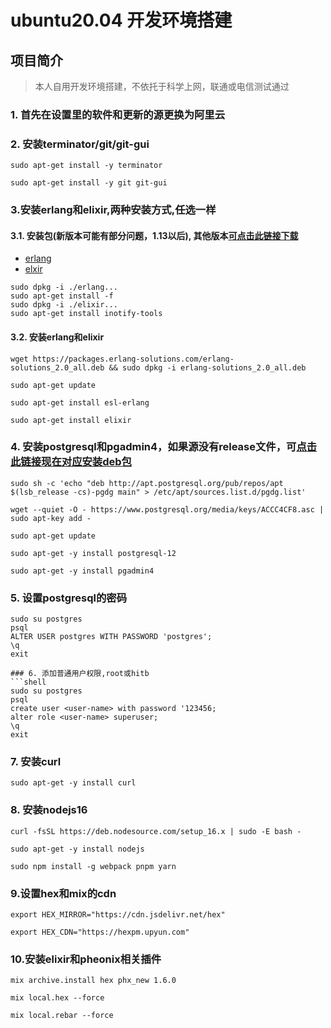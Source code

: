 # ubuntu20.04 开发环境搭建
## 项目简介
> 本人自用开发环境搭建，不依托于科学上网，联通或电信测试通过

### 1. 首先在设置里的软件和更新的源更换为阿里云

### 2. 安装terminator/git/git-gui

```shell
sudo apt-get install -y terminator

sudo apt-get install -y git git-gui
```
### 3.安装erlang和elixir,两种安装方式,任选一样
#### 3.1. 安装包(新版本可能有部分问题，1.13以后), 其他版本[可点击此链接下载](https://www.erlang-solutions.com/downloads/)
- [erlang](https://github.com/duanzhichao/ubuntu_20.04_development/releases/download/erlang-esl_23.1-1_ubuntu_focal_amd64.deb/erlang-esl_23.1-1_ubuntu_focal_amd64.deb)
- [elxir](https://github.com/duanzhichao/ubuntu_20.04_development/releases/download/elixir_1.11.2-1_ubuntu_focal_all.deb/elixir_1.11.2-1_ubuntu_focal_all.deb)
```shell
sudo dpkg -i ./erlang...
sudo apt-get install -f
sudo dpkg -i ./elixir...
sudo apt-get install inotify-tools
```

#### 3.2. 安装erlang和elixir
```shell
wget https://packages.erlang-solutions.com/erlang-solutions_2.0_all.deb && sudo dpkg -i erlang-solutions_2.0_all.deb

sudo apt-get update

sudo apt-get install esl-erlang

sudo apt-get install elixir
```

### 4. 安装postgresql和pgadmin4，如果源没有release文件，可[点击此链接现在对应安装deb包](https://ftp.postgresql.org/pub/pgadmin/pgadmin4/apt/focal/dists/pgadmin4/main/binary-amd64/)

```shell
sudo sh -c 'echo "deb http://apt.postgresql.org/pub/repos/apt $(lsb_release -cs)-pgdg main" > /etc/apt/sources.list.d/pgdg.list'

wget --quiet -O - https://www.postgresql.org/media/keys/ACCC4CF8.asc | sudo apt-key add -

sudo apt-get update

sudo apt-get -y install postgresql-12

sudo apt-get -y install pgadmin4
```

### 5. 设置postgresql的密码
```shell
sudo su postgres
psql
ALTER USER postgres WITH PASSWORD 'postgres';
\q
exit

### 6. 添加普通用户权限,root或hitb
```shell
sudo su postgres
psql
create user <user-name> with password '123456;
alter role <user-name> superuser;
\q
exit
```

### 7. 安装curl
```shell
sudo apt-get -y install curl
```

### 8. 安装nodejs16
```shell
curl -fsSL https://deb.nodesource.com/setup_16.x | sudo -E bash -

sudo apt-get -y install nodejs

sudo npm install -g webpack pnpm yarn 
```

### 9.设置hex和mix的cdn
```shell
export HEX_MIRROR="https://cdn.jsdelivr.net/hex"

export HEX_CDN="https://hexpm.upyun.com"
```

### 10.安装elixir和pheonix相关插件
```shell
mix archive.install hex phx_new 1.6.0

mix local.hex --force

mix local.rebar --force
```
